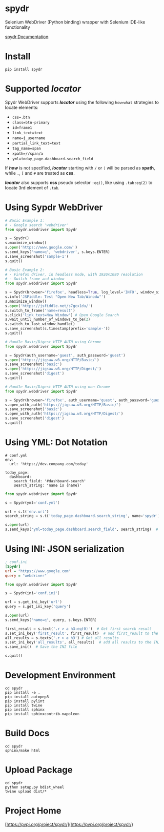 # spydr
Selenium WebDriver (Python binding) wrapper with Selenium IDE-like functionality

[spydr Documentation](https://aaronchen.github.io/spydr/source/spydr.html#module-spydr.webdriver)

# Install

`pip install spydr`

# Supported **_locator_**

Spydr WebDriver supports **_locator_** using the following `how=what` strategies to locate elements:

- `css=.btn`
- `class=btn-primary`
- `id=frame1`
- `link_text=text`
- `name=j_username`
- `partial_link_text=text`
- `tag_name=span`
- `xpath=//span/a`
- `yml=today_page.dashboard.search_field`

If **_how_** is not specified, **_locator_** starting with `/` or `(` will be parsed as **xpath**, while `.`, `[` and `#` are treated as **css**.

**_locator_** also supports **css** pseudo selector `:eq()`, like using `.tab:eq(2)` to locate 3rd element of `.tab`.

# Using Sypdr WebDriver

``` python
# Basic Example 1:
# - Google search 'webdriver'
from spydr.webdriver import Spydr

s = Spydr()
s.maximize_window()
s.open('https://www.google.com/')
s.send_keys('name=q', 'webdriver', s.keys.ENTER)
s.save_screenshot('sample-1')
s.quit()
```

``` python
# Basic Example 2:
# - Firefox driver, in headless mode, with 1920x1080 resolution
# - Switch frame and window
from spydr.webdriver import Spydr

s = Spydr(browser='firefox', headless=True, log_level='INFO', window_size='1920,1080')
s.info('JSFiddle: Test "Open New Tab/Winodw"')
s.maximize_window()
s.open('https://jsfiddle.net/s7gcx1du/')
s.switch_to_frame('name=result')
s.click('link_text=New Window') # Open Google Search
s.wait_until_number_of_windows_to_be(2)
s.switch_to_last_window_handle()
s.save_screenshot(s.timestamp(prefix='sample-'))
s.quit()
```

``` python
# Handle Basic/Digest HTTP AUTH using Chrome
from spydr.webdriver import Spydr

s = Spydr(auth_username='guest', auth_password='guest')
s.open('https://jigsaw.w3.org/HTTP/Basic/')
s.save_screenshot('basic')
s.open('https://jigsaw.w3.org/HTTP/Digest/')
s.save_screenshot('digest')
s.quit()
```

``` python
# Handle Basic/Digest HTTP AUTH using non-Chrome
from spydr.webdriver import Spydr

s = Spydr(browser='firefox', auth_username='guest', auth_password='guest')
s.open_with_auth('https://jigsaw.w3.org/HTTP/Basic/')
s.save_screenshot('basic')
s.open_with_auth('https://jigsaw.w3.org/HTTP/Digest/')
s.save_screenshot('digest')
s.quit()
```

# Using YML: Dot Notation

``` YML
# conf.yml
env:
  url: 'https://dev.company.com/today'

today_page:
  dashboard:
    search_field: '#dashboard-search'
    search_string: 'name is {name}'
```

``` python
from spydr.webdriver import Spydr

s = Spydr(yml='conf.yml')

url = s.t('env.url')
search_string = s.t('today_page.dashboard.search_string', name='spydr')

s.open(url)
s.send_keys('yml=today_page.dashboard.search_field', search_string)  # using yml as locator
```

# Using INI: JSON serialization
``` INI
; conf.ini
[Spydr]
url = "https://www.google.com"
query = "webdriver"
```

``` python
from spydr.webdriver import Spydr

s = Spydr(ini='conf.ini')

url = s.get_ini_key('url')
query = s.get_ini_key('query')

s.open(url)
s.send_keys('name=q', query, s.keys.ENTER)

first_result = s.text('.r > a h3:eq(0)')  # Get first search result
s.set_ini_key('first_result', first_result)  # add first_result to the INI file
all_results = s.texts('.r > a h3') # Get all results
s.set_ini_key('all_results', all_results)  # add all results to the INI file
s.save_ini()  # Save the INI file

s.quit()
```

# Development Environment

```
cd spydr
pip install -e .
pip install autopep8
pip install pylint
pip install twine
pip install sphinx
pip install sphinxcontrib-napoleon
```

# Build Docs

```
cd spydr
sphinx/make html
```

# Upload Package

```
cd spydr
python setup.py bdist_wheel
twine upload dist/*
```

# Project Home

[https://pypi.org/project/spydr/](https://pypi.org/project/spydr/)